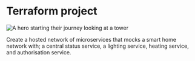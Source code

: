 # Terraform project

![A hero starting their journey looking at a tower](./media/images/journey.png "A hero starting their journey looking at a tower")

Create a hosted network of microservices that mocks a smart home network with; a central status service, a lighting service, heating service, and authorisation service.

